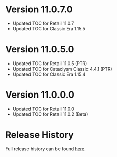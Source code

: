 # Version 11.0.7.0

- Updated TOC for Retail 11.0.7
- Updated TOC for Classic Era 1.15.5

# Version 11.0.5.0

- Updated TOC for Retail 11.0.5 (PTR)
- Updated TOC for Cataclysm Classic 4.4.1 (PTR)
- Updated TOC for Classic Era 1.15.4

# Version 11.0.0.0

- Updated TOC for Retail 11.0.0
- Updated TOC for Retail 11.0.2 (Beta)

# Release History

Full release history can be found [here](https://github.com/kstange/OPieMasque/wiki/Release-Notes).
